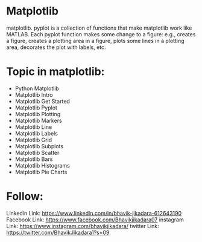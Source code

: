 # Matplotlib

matplotlib. pyplot is a collection of functions that make matplotlib work like MATLAB. Each pyplot function makes some change to a figure: e.g., creates a figure, creates a plotting area in a figure, plots some lines in a plotting area, decorates the plot with labels, etc.

# Topic in matplotlib:
- Python Matplotlib
- Matplotlib Intro
- Matplotlib Get Started
- Matplotlib Pyplot
- Matplotlib Plotting
- Matplotlib Markers
- Matplotlib Line
- Matplotlib Labels
- Matplotlib Grid
- Matplotlib Subplots
- Matplotlib Scatter
- Matplotlib Bars
- Matplotlib Histograms
- Matplotlib Pie Charts


# Follow:
Linkedin Link: https://www.linkedin.com/in/bhavik-jikadara-612643190
Facebook Link:  https://www.facebook.com/Bhavikjikadara07
instagram Link:  https://www.instagram.com/bhavikjikadara/
twitter Link:  https://twitter.com/BhavikJikadara1?s=09
